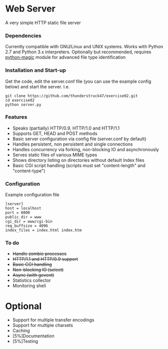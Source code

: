 # Web Server

A very simple HTTP static file server

### Dependencies

Currently compatible with GNU/Linux and UNIX systems. Works with Python 2.7 and Python 3.x interpreters. Optionally but recommended, requires [python-magic](https://github.com/ahupp/python-magic) module for advanced file type identification

### Installation and Start-up

Get the code, edit the server.conf file (you can use the example config below) and start the server. I.e.
````
git clone https://github.com/thunderstruck47/exercise02.git
cd exercise02
python server.py
````

### Features

* Speaks (partially) HTTP/0.9, HTTP/1.0 and HTTP/1.1
* Supports GET, HEAD and POST methods
* Basic server configuration via config file (server.conf by default)
* Handles persistent, non persistent and single connections
* Handles concurrency via forking, non-blocking IO and asynchronously
* Serves static files of various MIME types
* Shows directory listing on directories without default Index files
* Basic CGI script handling (scripts must set "content-length" and "content-type")

### Configuration

Example configuration file

````
[server]
host = localhost
port = 8000
public_dir = www
cgi_dir = www/cgi-bin
req_buffsize = 4096
index_files = index.html index.htm
````

### To do

* ~~Handle zombie processes~~
* ~~HTTP/1.1 and HTTP/0.9 support~~
* ~~Basic CGI handling~~
* ~~Non-blocking IO (select)~~
* ~~Async (with gevent)~~
* Statistics collector
* Monitoring shell

# Optional
* Support for multiple transfer encodings
* Support for multiple charsets
* Caching
* [5%]Documentation
* [5%]Testing
